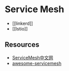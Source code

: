 # Service Mesh


- [[linkerd]]
- [[Istio]]


## Resources

- [ServiceMesh中文网](http://www.servicemesh.cn/)
- [awesome-servicemesh](https://servicemesh.gitbooks.io/awesome-servicemesh/content/)
